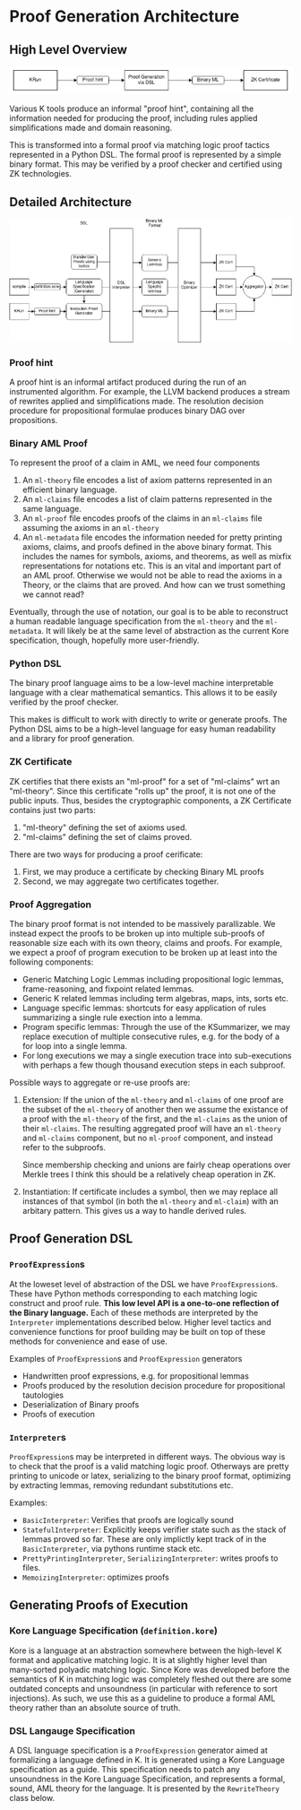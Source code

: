 # Proof Generation Architecture

## High Level Overview

![High Level Architecture](images/high-level-architecture.png)

Various K tools produce an informal "proof hint", containing all the information
needed for producing the proof, including rules applied simplifications made and
domain reasoning.

This is transformed into a formal proof via matching logic proof tactics
represented in a Python DSL. The formal proof is represented by a simple
binary format. This may be verified by a proof checker and certified using ZK
technologies.

## Detailed Architecture

![Detailed Architecture](images/detailed-architecture.png)

### Proof hint

A proof hint is an informal artifact produced during the run of an instrumented algorithm.
For example, the LLVM backend produces a stream of rewrites applied and simplifications made.
The resolution decision procedure for propositional formulae produces binary DAG over propositions.


### Binary AML Proof

To represent the proof of a claim in AML, we need four components

1.  An `ml-theory` file encodes a list of axiom patterns represented in an efficient binary language.
2.  An `ml-claims` file encodes a list of claim patterns represented in the same language.
3.  An `ml-proof` file encodes proofs of the claims in an `ml-claims` file assuming the axioms in an `ml-theory`
4.  An `ml-metadata` file encodes the information needed for pretty printing axioms, claims, and proofs defined in the above binary format.
    This includes the names for symbols, axioms, and theorems, as well as mixfix representations for notations etc.
    This is an vital and important part of an AML proof. Otherwise we would not be able to read the axioms in a Theory,
    or the claims that are proved. And how can we trust something we cannot read?

Eventually, through the use of notation, our goal is to be able to reconstruct
a human readable language specification from the `ml-theory` and the `ml-metadata`.
It will likely be at the same level of abstraction as the current Kore specification,
though, hopefully more user-friendly.


### Python DSL

The binary proof language aims to be a
low-level machine interpretable language with a clear mathematical semantics.
This allows it to be easily verified by the proof checker.

This makes is difficult to work with directly to write or generate proofs.
The Python DSL aims to be a high-level language for easy human readability
and a library for proof generation.


### ZK Certificate

ZK certifies that there exists an "ml-proof" for a set of "ml-claims" wrt an "ml-theory".
Since this certificate "rolls up" the proof, it is not one of the public inputs.
Thus, besides the cryptographic components, a ZK Certificate contains just two parts:

1.  "ml-theory" defining the set of axioms used.
2.  "ml-claims" defining the set of claims proved.

There are two ways for producing a proof cerificate:

1.   First, we may produce a certificate by checking Binary ML proofs
2.   Second, we may aggregate two certificates together.


### Proof Aggregation

The binary proof format is not intended to be massively parallizable.
We instead expect the proofs to be broken up into multiple
sub-proofs of reasonable size each with its own theory, claims and proofs.
For example, we expect a proof of program execution to be broken up at least into the following components:

*   Generic Matching Logic Lemmas including propositional logic lemmas, frame-reasoning, and fixpoint related lemmas.
*   Generic K related lemmas including term algebras, maps, ints, sorts etc.
*   Language specific lemmas: shortcuts for easy application of rules summarizing a single rule exection into a lemma.
*   Program specific lemmas: Through the use of the KSummarizer, we may replace execution of multiple consecutive rules, e.g. for the body of a for loop into a single lemma.
*   For long executions we may a single execution trace into sub-executions with perhaps a few though thousand execution steps in each subproof.

Possible ways to aggregate or re-use proofs are:

1.  Extension: If the union of the `ml-theory` and `ml-claims` of one proof are the subset of the `ml-theory` of another
    then we assume the existance of a proof with the `ml-theory` of the first, and the `ml-claims` as the union of their `ml-claims`.
    The resulting aggregated proof will have an `ml-theory` and `ml-claims` component, but no `ml-proof` component, and instead refer to the subproofs.

    Since membership checking and unions are fairly cheap operations over Merkle trees I think this should be a relatively cheap operation in ZK.

2.  Instantiation:
    If certificate includes a symbol, then we may replace all instances of that symbol  (in both the `ml-theory` and `ml-claim`) with an arbitary pattern.
    This gives us a way to handle derived rules.

## Proof Generation DSL

### `ProofExpression`s

At the loweset level of abstraction of the DSL we have `ProofExpression`s.
These have Python methods corresponding to each matching logic construct
and proof rule.
**This low level API is a one-to-one reflection of the Binary language.**
Each of these methods are interpreted by the `Interpreter` implementations
described below.
Higher level tactics and convenience functions for proof building
may be built on top of these methods for convenience and ease of use.

Examples of `ProofExpression`s and `ProofExpression` generators

*   Handwritten proof expressions, e.g. for propositional lemmas
*   Proofs produced by the resolution decision procedure for  propositional tautologies
*   Deserialization of Binary proofs
*   Proofs of execution

### `Interpreter`s

`ProofExpression`s may be interpreted in different ways.
The obvious way is to check that the proof is a valid matching logic proof.
Otherways are pretty printing to unicode or latex,
serializing to the binary proof format,
optimizing by extracting lemmas,
removing redundant substitutions etc.

Examples:

*   `BasicInterpreter`: Verifies that proofs are logically sound
*   `StatefulInterpreter`:
    Explicitly keeps verifier state such as the stack of lemmas proved so far.
    These are only implictly kept track of in the `BasicInterpreter`,
    via pythons runtime stack etc.
*   `PrettyPrintingInterpreter`, `SerializingInterpreter`:  writes proofs to files.
*   `MemoizingInterpreter`: optimizes proofs


## Generating Proofs of Execution

### Kore Language Specification (`definition.kore`)

Kore is a language at an abstraction somewhere between the high-level K format and applicative matching logic. 
It is at slightly higher level than many-sorted polyadic matching logic.
Since Kore was developed before the semantics of K in matching logic was completely fleshed out
there are some outdated concepts and unsoundness
(in particular with reference to sort injections).
As such, we use this as a guideline to produce a formal AML theory rather than an absolute source of truth.


### DSL Langauge Specification

A DSL language specification is a `ProofExpression` generator
aimed at formalizing a language defined in K.
It is generated using a Kore Language specification as a guide.
This specification needs to patch any unsoundness in the Kore Language Specification,
and represents a formal, sound, AML theory for the language.
It is presented by the `RewriteTheory` class below.
